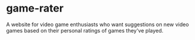 # game-rater
A website for video game enthusiasts who want suggestions on new video games based on their personal ratings of games they've played.
